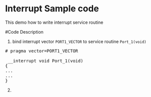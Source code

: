 # Interrupt Sample code
This demo how to write interrupt service routine

#Code Description
1. bind interrupt vector `PORT1_VECTOR` to service routine `Port_1(void)`
<pre>
# pragma vector=PORT1_VECTOR

 __interrupt void Port_1(void)
{
...
...
}
</pre>

2. 

